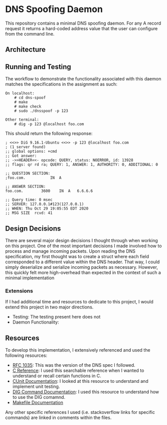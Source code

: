 # DNS Spoofing Daemon

This repository contains a minimal DNS spoofing daemon. For any A record
request it returns a hard-coded address value that the user can configure
from the command line.

## Architecture 

## Running and Testing
The workflow to demonstrate the functionality associated with this daemon matches the specifications in the assignment as such:
```
On localhost:
    # cd dns-spoof
    # make
    # make check
    # sudo ./dnsspoof -p 123

Other terminal:
    # dig -p 123 @localhost foo.com
```
This should return the following response:
```
; <<>> DiG 9.16.1-Ubuntu <<>> -p 123 @localhost foo.com
; (1 server found)
;; global options: +cmd
;; Got answer:
;; ->>HEADER<<- opcode: QUERY, status: NOERROR, id: 13928
;; flags: qr rd ra; QUERY: 1, ANSWER: 1, AUTHORITY: 0, ADDITIONAL: 0

;; QUESTION SECTION:
;foo.com.			IN	A

;; ANSWER SECTION:
foo.com.		3600	IN	A	6.6.6.6

;; Query time: 0 msec
;; SERVER: 127.0.0.1#123(127.0.0.1)
;; WHEN: Thu Oct 29 19:05:55 EDT 2020
;; MSG SIZE  rcvd: 41
```
## Design Decisions
There are several major design decisions I thought through when working on this 
project.
One of the most important decisions I made involved how to process and manage
incoming packets. Upon reading the DNS specification, my first thought was to
create a struct where each field corresponded to a different value within the
DNS header. That way, I could simply deserialize and serialize incoming packets
as necessary. However, this quickly felt more high-overhead than expected in
the context of such a minimal implementation

### Extensions
If I had additional time and resources to dedicate to this project, I would
extend this project in two major directions.

- Testing: The testing present here does not 
- Daemon Functionality: 

## Resources
To develop this implementation, I extensively referenced and used the following
resources:

- [RFC 1035](https://tools.ietf.org/html/rfc1035): This was the version of the
  DNS spec I followed.
- [C Reference](https://devdocs.io/c/): I used this searchable reference when I
  wanted to understand or recall certain functions in C.
- [CUnit Documentation](http://cunit.sourceforge.net/doc/index.html): I looked
  at this resource to understand and implement unit testing.
- [DIG Command Documentation](https://www.hostinger.com/tutorials/how-to-use-the-dig-command-in-linux/#How-to-Use-the-Dig-Command): I used this resource to understand how to use the DIG comamnd.
- [Makefile Documentation](https://www.gnu.org/software/make/manual/make.html)

Any other specific references I used (i.e. stackoverflow links for specific commands) are linked in comments within the files.
